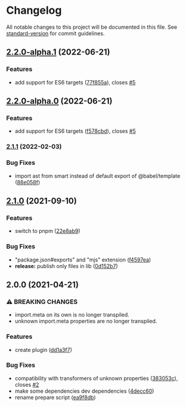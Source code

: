 # Changelog

All notable changes to this project will be documented in this file. See [standard-version](https://github.com/conventional-changelog/standard-version) for commit guidelines.

## [2.2.0-alpha.1](https://github.com/javiertury/babel-plugin-transform-import-meta/compare/v2.1.1...v2.2.0-alpha.1) (2022-06-21)


### Features

* add support for ES6 targets ([77f855a](https://github.com/javiertury/babel-plugin-transform-import-meta/commit/77f855af8d2f15d94ec711fbe1c312a445e5f777)), closes [#5](https://github.com/javiertury/babel-plugin-transform-import-meta/issues/5)

## [2.2.0-alpha.0](https://github.com/javiertury/babel-plugin-transform-import-meta/compare/v2.1.1...v2.2.0-alpha.0) (2022-06-21)


### Features

* add support for ES6 targets ([f578cbd](https://github.com/javiertury/babel-plugin-transform-import-meta/commit/f578cbda4718efba5ba4f1e01f329042e6de490c)), closes [#5](https://github.com/javiertury/babel-plugin-transform-import-meta/issues/5)

### [2.1.1](https://github.com/javiertury/babel-plugin-transform-import-meta/compare/v2.1.0...v2.1.1) (2022-02-03)


### Bug Fixes

* import ast from smart instead of default export of @babel/template ([88e058f](https://github.com/javiertury/babel-plugin-transform-import-meta/commit/88e058f4b4bc5ba3048a815b0b9fe3edcb43f8de))

## [2.1.0](https://github.com/javiertury/babel-plugin-transform-import-meta/compare/v2.0.0...v2.1.0) (2021-09-10)


### Features

* switch to pnpm ([22e8ab9](https://github.com/javiertury/babel-plugin-transform-import-meta/commit/22e8ab91c2fcc8efb33f154ae7f8469f6b0e20e7))


### Bug Fixes

* "package.json#exports" and "mjs" extension ([f4597ea](https://github.com/javiertury/babel-plugin-transform-import-meta/commit/f4597eafb9d4668f1ae283ba879d8d6cc86820de))
* **release:** publish only files in lib ([0d152b7](https://github.com/javiertury/babel-plugin-transform-import-meta/commit/0d152b7d08bff80279fc6907a69b6d8134d22d4b))

## 2.0.0 (2021-04-21)


### ⚠ BREAKING CHANGES

* import.meta on its own is no longer transpiled.
* unknown import.meta properties are no longer transpiled.

### Features

* create plugin ([dd1a3f7](https://github.com/javiertury/babel-plugin-transform-import-meta/commit/dd1a3f7ddf3a55acfe4f76859443cd9cec8ed5b2))


### Bug Fixes

* compatibility with transformers of unknown properties ([383053c](https://github.com/javiertury/babel-plugin-transform-import-meta/commit/383053c2d1e976d1431229096e2157e2344bbd51)), closes [#2](https://github.com/javiertury/babel-plugin-transform-import-meta/issues/2)
* make some dependencies dev dependencies ([4decc60](https://github.com/javiertury/babel-plugin-transform-import-meta/commit/4decc609a72eaef2ade16f83fc65415b8dc2c499))
* rename prepare script ([ea9f8db](https://github.com/javiertury/babel-plugin-transform-import-meta/commit/ea9f8db2c45744bed3578e8ea1db05162209e886))
